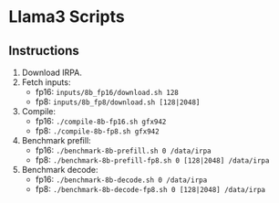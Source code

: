 # Llama3 Scripts

## Instructions

1. Download IRPA.
2. Fetch inputs:
   * fp16: `inputs/8b_fp16/download.sh 128`
   * fp8: `inputs/8b_fp8/download.sh [128|2048]`
3. Compile:
   * fp16: `./compile-8b-fp16.sh gfx942`
   * fp8: `./compile-8b-fp8.sh gfx942`
4. Benchmark prefill:
   * fp16: `./benchmark-8b-prefill.sh 0 /data/irpa`
   * fp8: `./benchmark-8b-prefill-fp8.sh 0 [128|2048] /data/irpa`
5. Benchmark decode:
   * fp16: `./benchmark-8b-decode.sh 0 /data/irpa`
   * fp8: `./benchmark-8b-decode-fp8.sh 0 [128|2048] /data/irpa`
